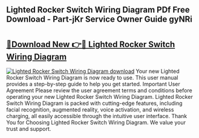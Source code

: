 ## Lighted Rocker Switch Wiring Diagram PDf Free Download - Part-jKr Service Owner Guide gyNRi

# <h2><a href="http://dfi0hdq.blite.top/?on=Lighted+Rocker+Switch+Wiring+Diagram">🔗Download New 👉🔴 Lighted Rocker Switch Wiring Diagram</a></h2>

[![Lighted Rocker Switch Wiring Diagram download](https://i.imgur.com/lujVjoI.png)](http://dfi0hdq.blite.top/?on=Lighted+Rocker+Switch+Wiring+Diagram)
Your new Lighted Rocker Switch Wiring Diagram is now ready to use. This user manual provides a step-by-step guide to help you get started. Important User Agreement Please review the user agreement terms and conditions before operating your new Lighted Rocker Switch Wiring Diagram. Lighted Rocker Switch Wiring Diagram is packed with cutting-edge features, including facial recognition, augmented reality, voice activation, and wireless charging, all easily accessible through the intuitive user interface. Thank You for Choosing Lighted Rocker Switch Wiring Diagram. We value your trust and support.
